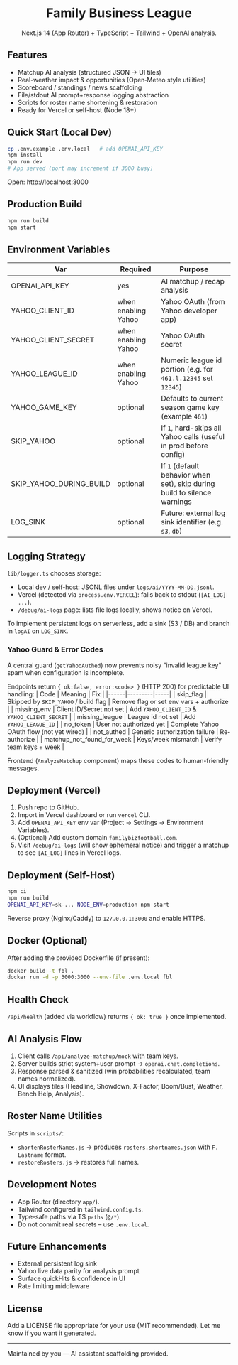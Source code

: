<div align="center">

# Family Business League

Next.js 14 (App Router) + TypeScript + Tailwind + OpenAI analysis.

</div>

## Features
* Matchup AI analysis (structured JSON → UI tiles)
* Real-weather impact & opportunities (Open‑Meteo style utilities)
* Scoreboard / standings / news scaffolding
* File/stdout AI prompt+response logging abstraction
* Scripts for roster name shortening & restoration
* Ready for Vercel or self-host (Node 18+)

## Quick Start (Local Dev)
```bash
cp .env.example .env.local   # add OPENAI_API_KEY
npm install
npm run dev
# App served (port may increment if 3000 busy)
```
Open: http://localhost:3000

## Production Build
```bash
npm run build
npm start
```

## Environment Variables
| Var | Required | Purpose |
|-----|----------|---------|
| OPENAI_API_KEY | yes | AI matchup / recap analysis |
| YAHOO_CLIENT_ID | when enabling Yahoo | Yahoo OAuth (from Yahoo developer app) |
| YAHOO_CLIENT_SECRET | when enabling Yahoo | Yahoo OAuth secret |
| YAHOO_LEAGUE_ID | when enabling Yahoo | Numeric league id portion (e.g. for `461.l.12345` set `12345`) |
| YAHOO_GAME_KEY | optional | Defaults to current season game key (example `461`) |
| SKIP_YAHOO | optional | If `1`, hard-skips all Yahoo calls (useful in prod before config) |
| SKIP_YAHOO_DURING_BUILD | optional | If `1` (default behavior when set), skip during build to silence warnings |
| LOG_SINK | optional | Future: external log sink identifier (e.g. `s3`, `db`) |

## Logging Strategy
`lib/logger.ts` chooses storage:
* Local dev / self-host: JSONL files under `logs/ai/YYYY-MM-DD.jsonl`.
* Vercel (detected via `process.env.VERCEL`): falls back to stdout (`[AI_LOG] ...`).
* `/debug/ai-logs` page: lists file logs locally, shows notice on Vercel.

To implement persistent logs on serverless, add a sink (S3 / DB) and branch in `logAI` on `LOG_SINK`.

### Yahoo Guard & Error Codes
A central guard (`getYahooAuthed`) now prevents noisy "invalid league key" spam when configuration is incomplete.

Endpoints return `{ ok:false, error:<code> }` (HTTP 200) for predictable UI handling:
| Code | Meaning | Fix |
|------|---------|-----|
| skip_flag | Skipped by `SKIP_YAHOO` / build flag | Remove flag or set env vars + authorize |
| missing_env | Client ID/Secret not set | Add `YAHOO_CLIENT_ID` & `YAHOO_CLIENT_SECRET` |
| missing_league | League id not set | Add `YAHOO_LEAGUE_ID` |
| no_token | User not authorized yet | Complete Yahoo OAuth flow (not yet wired) |
| not_authed | Generic authorization failure | Re-authorize |
| matchup_not_found_for_week | Keys/week mismatch | Verify team keys + week |

Frontend (`AnalyzeMatchup` component) maps these codes to human-friendly messages.

## Deployment (Vercel)
1. Push repo to GitHub.
2. Import in Vercel dashboard or run `vercel` CLI.
3. Add `OPENAI_API_KEY` env var (Project → Settings → Environment Variables).
4. (Optional) Add custom domain `familybizfootball.com`.
5. Visit `/debug/ai-logs` (will show ephemeral notice) and trigger a matchup to see `[AI_LOG]` lines in Vercel logs.

## Deployment (Self-Host)
```bash
npm ci
npm run build
OPENAI_API_KEY=sk-... NODE_ENV=production npm start
```
Reverse proxy (Nginx/Caddy) to `127.0.0.1:3000` and enable HTTPS.

## Docker (Optional)
After adding the provided Dockerfile (if present):
```bash
docker build -t fbl .
docker run -d -p 3000:3000 --env-file .env.local fbl
```

## Health Check
`/api/health` (added via workflow) returns `{ ok: true }` once implemented.

## AI Analysis Flow
1. Client calls `/api/analyze-matchup/mock` with team keys.
2. Server builds strict system+user prompt → `openai.chat.completions`.
3. Response parsed & sanitized (win probabilities recalculated, team names normalized).
4. UI displays tiles (Headline, Showdown, X-Factor, Boom/Bust, Weather, Bench Help, Analysis).

## Roster Name Utilities
Scripts in `scripts/`:
* `shortenRosterNames.js` → produces `rosters.shortnames.json` with `F. Lastname` format.
* `restoreRosters.js` → restores full names.

## Development Notes
* App Router (directory `app/`).
* Tailwind configured in `tailwind.config.ts`.
* Type-safe paths via TS `paths` (`@/*`).
* Do not commit real secrets – use `.env.local`.

## Future Enhancements
* External persistent log sink
* Yahoo live data parity for analysis prompt
* Surface quickHits & confidence in UI
* Rate limiting middleware

## License
Add a LICENSE file appropriate for your use (MIT recommended). Let me know if you want it generated.

---
Maintained by you — AI assistant scaffolding provided.
